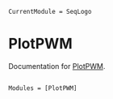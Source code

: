 ```@meta
CurrentModule = SeqLogo
```

# PlotPWM

Documentation for [PlotPWM](https://github.com/kchu25/PlotPWM.jl).

```@index
```

```@autodocs
Modules = [PlotPWM]
```
